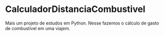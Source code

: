 # CalculadorDistanciaCombustivel
Mais um projeto de estudos em Python. Nesse fazemos o cálculo de gasto de combustível em uma viajem.
